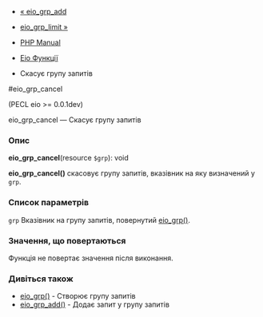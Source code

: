 - [« eio_grp_add](function.eio-grp-add.md)
- [eio_grp_limit »](function.eio-grp-limit.md)

- [PHP Manual](index.md)
- [Eio Функції](ref.eio.md)
- Скасує групу запитів

#eio_grp_cancel

(PECL eio \>= 0.0.1dev)

eio_grp_cancel — Скасує групу запитів

### Опис

**eio_grp_cancel**(resource `$grp`): void

**eio_grp_cancel()** скасовує групу запитів, вказівник на яку
визначений у `grp`.

### Список параметрів

`grp`
Вказівник на групу запитів, повернутий
[eio_grp()](function.eio-grp.md).

### Значення, що повертаються

Функція не повертає значення після виконання.

### Дивіться також

- [eio_grp()](function.eio-grp.md) - Створює групу запитів
- [eio_grp_add()](function.eio-grp-add.md) - Додає запит у
групу запитів
